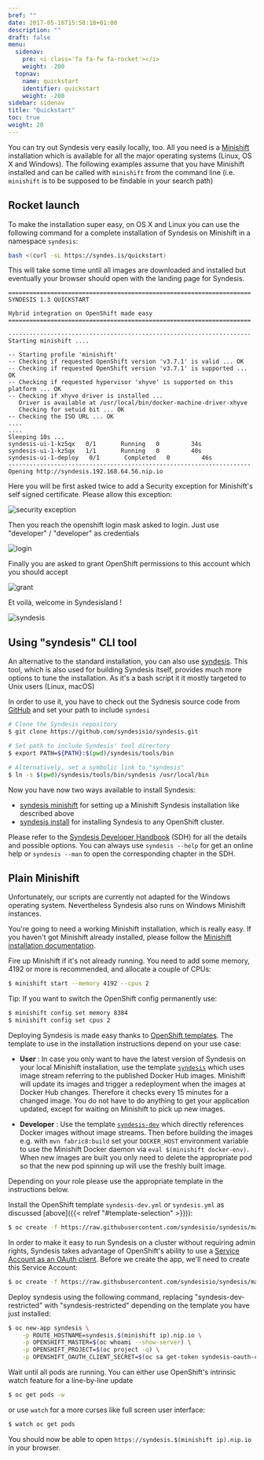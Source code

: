 ```yaml
---
bref: ""
date: 2017-05-16T15:58:18+01:00
description: ""
draft: false
menu:
  sidenav:
    pre: <i class='fa fa-fw fa-rocket'></i>
    weight: -200
  topnav:
    name: quickstart
    identifier: quickstart
    weight: -200
sidebar: sidenav
title: "Quickstart"
toc: true
weight: 20
---
```


You can try out Syndesis very easily locally, too.
All you need is a [Minishift](https://www.openshift.org/minishift/) installation which is available for all the  major operating systems (Linux, OS X and Windows).
The following examples assume that you have Minishift installed and can be called with `minishift` from the command line (i.e. `minishift` is to be supposed to be findable in your search path)


## Rocket launch

To make the installation super easy, on OS X and Linux you can use the following command for a complete installation of Syndesis on Minishift in a namespace `syndesis`:

```bash
bash <(curl -sL https://syndes.is/quickstart)
```

This will take some time until all images are downloaded and installed but eventually your browser should open with the landing page for Syndesis.

```
=====================================================================
SYNDESIS 1.3 QUICKSTART

Hybrid integration on OpenShift made easy
=====================================================================

---------------------------------------------------------------------
Starting minishift ....

-- Starting profile 'minishift'
-- Checking if requested OpenShift version 'v3.7.1' is valid ... OK
-- Checking if requested OpenShift version 'v3.7.1' is supported ... OK
-- Checking if requested hypervisor 'xhyve' is supported on this platform ... OK
-- Checking if xhyve driver is installed ...
   Driver is available at /usr/local/bin/docker-machine-driver-xhyve
   Checking for setuid bit ... OK
-- Checking the ISO URL ... OK
....
....
Sleeping 10s ...
syndesis-ui-1-kz5qx   0/1       Running   0         34s
syndesis-ui-1-kz5qx   1/1       Running   0         40s
syndesis-ui-1-deploy   0/1       Completed   0         46s
---------------------------------------------------------------------
Opening http://syndesis.192.168.64.56.nip.io
```

Here you will be first asked twice to add a Security exception for Minishift's self signed certificate. Please allow this exception:

![security exception](../images/security_exception.png)

Then you reach the openshift login mask asked to login. Just use "developer" / "developer" as credentials

![login](../images/login.png)

Finally you are asked to grant OpenShift permissions to this account which you should accept

![grant](../images/grant.png)

Et voilà, welcome in Syndesisland !

![syndesis](../images/landing_page.png)


## Using "syndesis" CLI tool

An alternative to the standard installation, you can also use [syndesis](https://doc.syndesis.io/#syndesis).
This tool, which is also used for building Syndesis itself, provides much more options to tune the installation.
As it's a bash script it it mostly targeted to Unix users (Linux, macOS)

In order to use it, you have to check out the Sydnesis source code from [GitHub](https://github.com/syndesisio/syndesis) and set your path to include `syndesi`

```bash
# Clone the Syndesis repository
$ git clone https://github.com/syndesisio/syndesis.git

# Set path to include Syndesis' tool directory
$ export PATH=${PATH}:$(pwd)/syndesis/tools/bin

# Alternatively, set a symbolic link to "syndesis"
$ ln -s $(pwd)/syndesis/tools/bin/syndesis /usr/local/bin
```

Now you have now two ways available to install Syndesis:

* [syndesis minishift](https://doc.syndesis.io/#syndesis-minishift) for setting up a Minishift Syndesis installation like described above
* [syndesis install](https://doc.syndesis.io/#syndesis-install) for installing Syndesis to any OpenShift cluster.

Please refer to the [Syndesis Developer Handbook](https://doc.syndesis.io/#syndesis) (SDH) for all the details and possible options. You can always use `syndesis --help` for get an online help or `syndesis --man` to open the corresponding chapter in the SDH.

## Plain Minishift

Unfortunately, our scripts are currently not adapted for the Windows operating system.
Nevertheless Syndesis also runs on Windows Minishift instances.

You're going to need a working Minishift installation, which is really easy. If you haven't got Minishift already installed, please follow the [Minishift installation documentation](https://docs.openshift.org/latest/minishift/getting-started/installing.html).

Fire up Minishift if it's not already running. You need to add some memory, 4192 or more is recommended, and allocate a couple of CPUs:

```bash
$ minishift start --memory 4192 --cpus 2
```

Tip: If you want to switch the OpenShift config permanently use:

```bash
$ minishift config set memory 8384
$ minishift config set cpus 2
```

Deploying Syndesis is made easy thanks to [OpenShift templates](https://docs.openshift.org/latest/dev_guide/templates.html). The template to use in the installation instructions depend on your use case:

* **User** : In case you only want to have the latest version of Syndesis on your local Minishift installation, use the template [`syndesis`](https://raw.githubusercontent.com/syndesisio/syndesis/master/app/deploy/syndesis.yml) which uses image stream referring to the published Docker Hub images. Minishift will update its images and trigger a redeployment when the images at Docker Hub changes. Therefore it checks every 15 minutes for a changed image. You do not have to do anything to get your application updated, except for waiting on Minishift to pick up new images.

* **Developer** : Use the template [`syndesis-dev`](https://raw.githubusercontent.com/syndesisio/syndesis/master/install/syndesis-dev.yml) which directly references Docker images without image streams. Then before building the images e.g. with `mvn fabric8:build` set your `DOCKER_HOST` environment variable to use the Minishift Docker daemon via `eval $(minishift docker-env)`. When new images are built you only need to delete the appropriate pod so that the new pod spinning up will use the freshly built image.

Depending on your role please use the appropriate template in the instructions below.

Install the OpenShift template `syndesis-dev.yml` or `syndesis.yml` as discussed [above]({{< relref "#template-selection" >}})):

```bash
$ oc create -f https://raw.githubusercontent.com/syndesisio/syndesis/master/install/syndesis.yml
```

In order to make it easy to run Syndesis on a cluster without requiring admin rights, Syndesis takes advantage of OpenShift's ability to use a [Service Account as an OAuth client](https://docs.openshift.org/latest/architecture/additional_concepts/authentication.html#service-accounts-as-oauth-clients). Before we create the app, we'll need to create this Service Account:

```bash
$ oc create -f https://raw.githubusercontent.com/syndesisio/syndesis/master/install/support/serviceaccount-as-oauthclient-restricted.yml
```

Deploy syndesis using the following command, replacing "syndesis-dev-restricted" with "syndesis-restricted" depending on the template
you have just installed:

```bash
$ oc new-app syndesis \
    -p ROUTE_HOSTNAME=syndesis.$(minishift ip).nip.io \
    -p OPENSHIFT_MASTER=$(oc whoami --show-server) \
    -p OPENSHIFT_PROJECT=$(oc project -q) \
    -p OPENSHIFT_OAUTH_CLIENT_SECRET=$(oc sa get-token syndesis-oauth-client)
```

Wait until all pods are running. You can either use OpenShift's intrinsic watch feature for a line-by-line update

```bash
$ oc get pods -w
```

or use `watch` for a more curses like full screen user interface:

```bash
$ watch oc get pods
```

You should now be able to open `https://syndesis.$(minishift ip).nip.io` in your browser.
